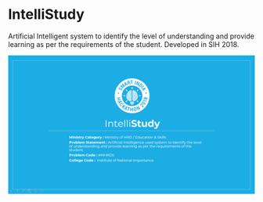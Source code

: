 # IntelliStudy
Artificial Intelligent system to identify the level of understanding and provide learning as per the requirements of the student.
Developed in SIH 2018.

![](Documentation/main.png)
